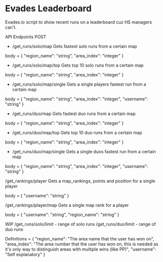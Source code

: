 # Evades Leaderboard
 Evades.io script to show recent runs on a leaderboard cuz HS managers can't.

API Endpoints
POST

- /get_runs/solo/map
Gets fastest solo runs from a certain map

body = {
    "region_name": "string",
    "area_index": "integer"
}

- /get_runs/solo/map/top
Gets top 10 solo runs from a certain map

body = {
    "region_name": "string",
    "area_index": "integer"
}

- /get_runs/solo/map/single
Gets a single players fastest run from a certain map

body = {
    "region_name": "string",
    "area_index": "integer",
    "username": "string"
}

- /get_runs/duo/map
Gets fastest duo runs from a certain map

body = {
    "region_name": "string",
    "area_index": "integer"
}

- /get_runs/duo/map/top
Gets top 10 duo runs from a certain map

body = {
    "region_name": "string",
    "area_index": "integer"
}

- /get_runs/duo/map/single
Gets a single duos fastest run from a certain map

body = {
    "region_name": "string",
    "area_index": "integer",
    "username": "string"
}

/get_rankings/player
Gets a map_rankings, points and position for a single player

body = {
    "username": "string"
}

/get_rankings/player/map
Gets a single map rank for a player

body = {
    "username": "string",
    "region_name": "string"
}

WIP
/get_runs/solo/limit - range of solo runs
/get_runs/duo/limit - range of duo runs


Definitions = {
    "region_name": "The area name that the user has won on",
    "area_index": "The area number that the user has won on, this is needed as it's only way to distinguish areas with multiple wins (like PP)",
    "username": "Self explanatory"
}